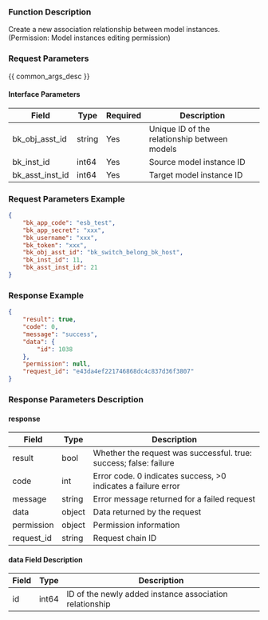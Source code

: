 ### Function Description

Create a new association relationship between model instances. (Permission: Model instances editing permission)

### Request Parameters

{{ common_args_desc }}

#### Interface Parameters

| Field           | Type   | Required | Description                                  |
| --------------- | ------ | -------- | -------------------------------------------- |
| bk_obj_asst_id  | string | Yes      | Unique ID of the relationship between models |
| bk_inst_id      | int64  | Yes      | Source model instance ID                     |
| bk_asst_inst_id | int64  | Yes      | Target model instance ID                     |

### Request Parameters Example

```json
{
    "bk_app_code": "esb_test",
    "bk_app_secret": "xxx",
    "bk_username": "xxx",
    "bk_token": "xxx",
    "bk_obj_asst_id": "bk_switch_belong_bk_host",
    "bk_inst_id": 11,
    "bk_asst_inst_id": 21
}
```

### Response Example

```json
{
    "result": true,
    "code": 0,
    "message": "success",
    "data": {
        "id": 1038
    },
    "permission": null,
    "request_id": "e43da4ef221746868dc4c837d36f3807"
}
```

### Response Parameters Description

#### response

| Field       | Type   | Description                                                  |
| ---------- | ------ | ------------------------------------------------------------ |
| result     | bool   | Whether the request was successful. true: success; false: failure |
| code       | int    | Error code. 0 indicates success, >0 indicates a failure error |
| message    | string | Error message returned for a failed request                  |
| data       | object | Data returned by the request                                 |
| permission | object | Permission information                                       |
| request_id | string | Request chain ID                                             |

#### data Field Description

| Field | Type  | Description                                             |
| ----- | ----- | ------------------------------------------------------- |
| id    | int64 | ID of the newly added instance association relationship |